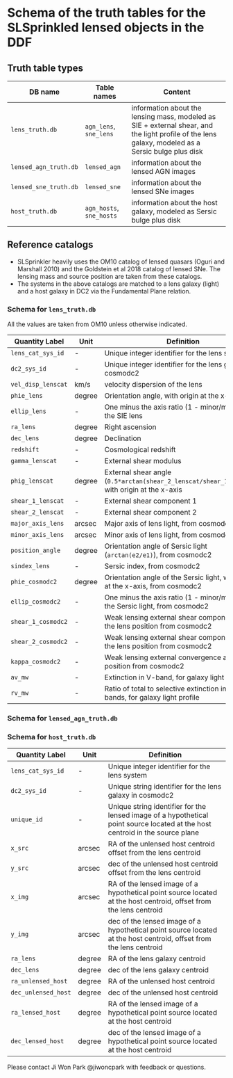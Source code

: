 # Schema of the truth tables for the SLSprinkled lensed objects in the DDF

## Truth table types

DB name | Table names | Content
--- | --- | ---
`lens_truth.db` | `agn_lens`, `sne_lens` | information about the lensing mass, modeled as SIE + external shear, and the light profile of the lens galaxy, modeled as a Sersic bulge plus disk
`lensed_agn_truth.db` | `lensed_agn` | information about the lensed AGN images
`lensed_sne_truth.db` | `lensed_sne` | information about the lensed SNe images
`host_truth.db` | `agn_hosts`, `sne_hosts` | information about the host galaxy, modeled as Sersic bulge plus disk

## Reference catalogs

- SLSprinkler heavily uses the OM10 catalog of lensed quasars (Oguri and Marshall 2010) and the Goldstein et al 2018 catalog of lensed SNe. The lensing mass and source position are taken from these catalogs.
- The systems in the above catalogs are matched to a lens galaxy (light) and a host galaxy in DC2 via the Fundamental Plane relation.

### Schema for `lens_truth.db`

All the values are taken from OM10 unless otherwise indicated.

Quantity Label | Unit | Definition
--- | --- | ---
`lens_cat_sys_id` | - | Unique integer identifier for the lens system
`dc2_sys_id` | - | Unique integer identifier for the lens galaxy in cosmodc2
`vel_disp_lenscat` | km/s | velocity dispersion of the lens
`phie_lens` | degree | Orientation angle, with origin at the x-axis
`ellip_lens` | - | One minus the axis ratio (1 - minor/major) of the SIE lens
`ra_lens` | degree | Right ascension
`dec_lens` | degree | Declination
`redshift` | - | Cosmological redshift
`gamma_lenscat` | - | External shear modulus
`phig_lenscat` | degree | External shear angle (`0.5*arctan(shear_2_lenscat/shear_1_lenscat)`, with origin at the x-axis
`shear_1_lenscat` | - | External shear component 1
`shear_2_lenscat` | - | External shear component 2
`major_axis_lens` | arcsec | Major axis of lens light, from cosmodc2
`minor_axis_lens` | arcsec | Minor axis of lens light, from cosmodc2
`position_angle` | degree | Orientation angle of Sersic light (`arctan(e2/e1)`), from cosmodc2
`sindex_lens` | - | Sersic index, from cosmodc2
`phie_cosmodc2` | degree | Orientation angle of the Sersic light, with origin at the x-axis, from cosmodc2
`ellip_cosmodc2` | - | One minus the axis ratio (1 - minor/major) of the Sersic light, from cosmodc2
`shear_1_cosmodc2` | - | Weak lensing external shear component 1 at the lens position from cosmodc2
`shear_2_cosmodc2` | - | Weak lensing external shear component 2 at the lens position from cosmodc2
`kappa_cosmodc2` | - | Weak lensing external convergence at the lens position from cosmodc2
`av_mw` | - | Extinction in V-band, for galaxy light profile
`rv_mw` | - | Ratio of total to selective extinction in B and V bands, for galaxy light profile

### Schema for `lensed_agn_truth.db`

### Schema for `host_truth.db`
Quantity Label | Unit | Definition
--- | --- | ---
`lens_cat_sys_id` | - | Unique integer identifier for the lens system
`dc2_sys_id` | - | Unique string identifier for the lens galaxy in cosmodc2
`unique_id` | - | Unique string identifier for the lensed image of a hypothetical point source located at the host centroid in the source plane
`x_src` | arcsec | RA of the unlensed host centroid offset from the lens centroid
`y_src` | arcsec | dec of the unlensed host centroid offset from the lens centroid
`x_img` | arcsec | RA of the lensed image of a hypothetical point source located at the host centroid, offset from the lens centroid
`y_img` | arcsec | dec of the lensed image of a hypothetical point source located at the host centroid, offset from the lens centroid
`ra_lens` | degree | RA of the lens galaxy centroid
`dec_lens` | degree | dec of the lens galaxy centroid
`ra_unlensed_host` | degree | RA of the unlensed host centroid
`dec_unlensed_host` | degree | dec of the unlensed host centroid
`ra_lensed_host` | degree | RA of the lensed image of a hypothetical point source located at the host centroid
`dec_lensed_host` | degree | dec of the lensed image of a hypothetical point source located at the host centroid

Please contact Ji Won Park @jiwoncpark with feedback or questions.